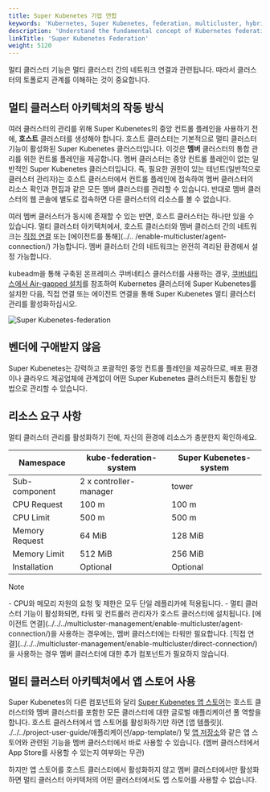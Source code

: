 ```yaml
---
title: Super Kubenetes 기업 연합
keywords: 'Kubernetes, Super Kubenetes, federation, multicluster, hybrid-cloud'
description: 'Understand the fundamental concept of Kubernetes federation in Super Kubenetes, including member clusters and host clusters.'
linkTitle: 'Super Kubenetes Federation'
weight: 5120
---
```


멀티 클러스터 기능은 멀티 클러스터 간의 네트워크 연결과 관련됩니다. 따라서 클러스터의 토폴로지 관계를 이해하는 것이 중요합니다.

## 멀티 클러스터 아키텍처의 작동 방식

여러 클러스터의 관리를 위해 Super Kubenetes의 중앙 컨트롤 플레인을 사용하기 전에, **호스트** 클러스터를 생성해야 합니다. 호스트 클러스터는 기본적으로 멀티 클러스터 기능이 활성화된 Super Kubenetes 클러스터입니다. 이것은 **멤버** 클러스터의 통합 관리를 위한 컨트롤 플레인을 제공합니다. 멤버 클러스터는 중앙 컨트롤 플레인이 없는 일반적인 Super Kubenetes 클러스터입니다. 즉, 필요한 권한이 있는 테넌트(일반적으로 클러스터 관리자)는 호스트 클러스터에서 컨트롤 플레인에 접속하여 멤버 클러스터의 리소스 확인과 편집과 같은 모든 멤버 클러스터를 관리할 수 있습니다. 반대로 멤버 클러스터의 웹 콘솔에 별도로 접속하면 다른 클러스터의 리소스를 볼 수 없습니다.

여러 멤버 클러스터가 동시에 존재할 수 있는 반면, 호스트 클러스터는 하나만 있을 수 있습니다. 멀티 클러스터 아키텍처에서, 호스트 클러스터와 멤버 클러스터 간의 네트워크는 [직접 연결](../../enable-multicluster/direct-connection/) 또는 [에이전트를 통해](../.. /enable-multicluster/agent-connection/) 가능합니다. 멤버 클러스터 간의 네트워크는 완전히 격리된 환경에서 설정 가능합니다.

kubeadm을 통해 구축된 온프레미스 쿠버네티스 클러스터를 사용하는 경우, [쿠버네티스에서 Air-gapped 설치](../../../installing-on-kubernetes/on-prem-kubernetes/install-ks-on-linux-airgapped/)를 참조하여 Kubernetes 클러스터에 Super Kubenetes를 설치한 다음, 직접 연결 또는 에이전트 연결을 통해 Super Kubenetes 멀티 클러스터 관리를 활성화하십시오.

![Super Kubenetes-federation](/dist/assets/docs/v3.3/multicluster-management/introduction/kuberix-federation/kuberix-federation.png)

## 벤더에 구애받지 않음

Super Kubenetes는 강력하고 포괄적인 중앙 컨트롤 플레인을 제공하므로, 배포 환경이나 클라우드 제공업체에 관계없이 어떤 Super Kubenetes 클러스터든지 통합된 방법으로 관리할 수 있습니다.

## 리소스 요구 사항

멀티 클러스터 관리를 활성화하기 전에, 자신의 환경에 리소스가 충분한지 확인하세요.

  <table>
  <thead>
  <tr>
    <th>
      Namespace
    </th>
    <th>
      kube-federation-system
    </th>
    <th>
      Super Kubenetes-system
    </th>
  </tr>
  </thead>
  <tbody>
  <tr>
    <td>
      Sub-component
    </td>
    <td>
      2 x controller-manager
    </td>
    <td>
      tower
    </td>
  </tr>
  <tr>
    <td>
      CPU Request
    </td>
    <td>
      100 m
    </td>
    <td>
      100 m
    </td>
  </tr>
  <tr>
    <td>
      CPU Limit
    </td>
    <td>
      500 m
    </td>
    <td>
      500 m
    </td>
  </tr>
  <tr>
    <td>
      Memory Request
    </td>
    <td>
      64 MiB
    </td>
    <td>
      128 MiB
    </td>
  </tr>
  <tr>
    <td>
      Memory Limit
    </td>
    <td>
      512 MiB
    </td>
    <td>
      256 MiB
    </td>
  </tr>
  <tr>
    <td>
      Installation
    </td>
    <td>
      Optional
    </td>
    <td>
      Optional
    </td>
  </tr>
  </tbody>
  </table>

<div className="notices note">
  <p>Note</p>
  <div>
    - CPU와 메모리 자원의 요청 및 제한은 모두 단일 레플리카에 적용됩니다.
    - 멀티 클러스터 기능이 활성화되면, 타워 및 컨트롤러 관리자가 호스트 클러스터에 설치됩니다. [에이전트 연결](../../../multicluster-management/enable-multicluster/agent-connection/)을 사용하는 경우에는, 멤버 클러스터에는 타워만 필요합니다. [직접 연결](../../../multicluster-management/enable-multicluster/direct-connection/)을 사용하는 경우 멤버 클러스터에 대한 추가 컴포넌트가 필요하지 않습니다.
  </div>
</div>

## 멀티 클러스터 아키텍처에서 앱 스토어 사용

Super Kubenetes의 다른 컴포넌트와 달리 [Super Kubenetes 앱 스토어](../../../pluggable-components/app-store/)는 호스트 클러스터와 멤버 클러스터를 포함한 모든 클러스터에 대한 글로벌 애플리케이션 풀 역할을 합니다. 호스트 클러스터에서 앱 스토어를 활성화하기만 하면 [앱 템플릿](. ./../../project-user-guide/애플리케이션/app-template/) 및 [앱 저장소](../../../워크스페이스-administration/app-repository/import-helm-repository/)와 같은 앱 스토어와 관련된 기능을 멤버 클러스터에서 바로 사용할 수 있습니다. (멤버 클러스터에서 App Store를 사용할 수 있는지 여부와는 무관)

하지만 앱 스토어를 호스트 클러스터에서 활성화하지 않고 멤버 클러스터에서만 활성화하면 멀티 클러스터 아키텍처의 어떤 클러스터에서도 앱 스토어를 사용할 수 없습니다.
